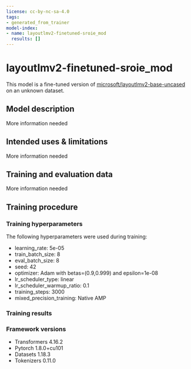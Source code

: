 ```yaml
---
license: cc-by-nc-sa-4.0
tags:
- generated_from_trainer
model-index:
- name: layoutlmv2-finetuned-sroie_mod
  results: []
---
```


<!-- This model card has been generated automatically according to the information the Trainer had access to. You
should probably proofread and complete it, then remove this comment. -->

# layoutlmv2-finetuned-sroie_mod

This model is a fine-tuned version of [microsoft/layoutlmv2-base-uncased](https://huggingface.co/microsoft/layoutlmv2-base-uncased) on an unknown dataset.

## Model description

More information needed

## Intended uses & limitations

More information needed

## Training and evaluation data

More information needed

## Training procedure

### Training hyperparameters

The following hyperparameters were used during training:
- learning_rate: 5e-05
- train_batch_size: 8
- eval_batch_size: 8
- seed: 42
- optimizer: Adam with betas=(0.9,0.999) and epsilon=1e-08
- lr_scheduler_type: linear
- lr_scheduler_warmup_ratio: 0.1
- training_steps: 3000
- mixed_precision_training: Native AMP

### Training results



### Framework versions

- Transformers 4.16.2
- Pytorch 1.8.0+cu101
- Datasets 1.18.3
- Tokenizers 0.11.0
